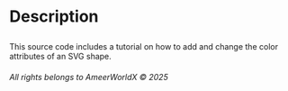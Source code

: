 <h1 <p> Description </p> </h1>  
This source code includes a tutorial on how to add and change the color attributes of an SVG shape. 

<br> 
<h6> All rights belongs to AmeerWorldX © 2025 </h6>
